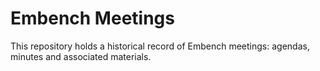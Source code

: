 # Embench Meetings

This repository holds a historical record of Embench meetings: agendas,
minutes and associated materials.
